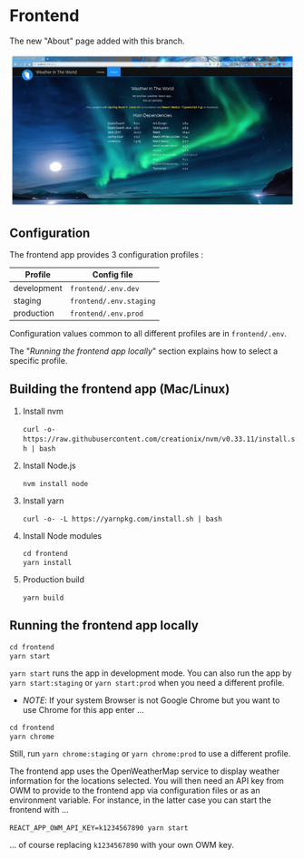 # Frontend

The new "About" page added with this branch.

![about-page](../doc-assets/06-about-page.png)

## Configuration

The frontend app provides 3 configuration profiles :

| Profile | Config file |
| --- | --- |
development | ```frontend/.env.dev```
staging | ```frontend/.env.staging```
production | ```frontend/.env.prod```

Configuration values common to all different profiles are in ```frontend/.env```.

The "*Running the frontend app locally*" section explains how to select a specific profile.

## Building the frontend app (Mac/Linux)

1. Install nvm

    ```curl -o- https://raw.githubusercontent.com/creationix/nvm/v0.33.11/install.sh | bash```

2. Install Node.js

    ```nvm install node```

3. Install yarn

   ```curl -o- -L https://yarnpkg.com/install.sh | bash```

4. Install Node modules

    ```shell
    cd frontend
    yarn install
    ```

5. Production build

    ```yarn build```

## Running the frontend app locally

```shell
cd frontend
yarn start
```
```yarn start``` runs the app in development mode. You can also run the app by ```yarn start:staging``` or ```yarn start:prod``` when you need a different profile.

- *NOTE*: If your system Browser is not Google Chrome but you want to use Chrome for this app enter ...

```shell
cd frontend
yarn chrome
```

Still, run ```yarn chrome:staging``` or ```yarn chrome:prod``` to use a different profile.

The frontend app uses the OpenWeatherMap service to display weather information for the locations selected. You will then need an API key from OWM to provide to the frontend app via configuration files or as an environment variable. For instance, in the latter case you can start the frontend with ...

   ```REACT_APP_OWM_API_KEY=k1234567890 yarn start```

... of course replacing ```k1234567890``` with your own OWM key.
